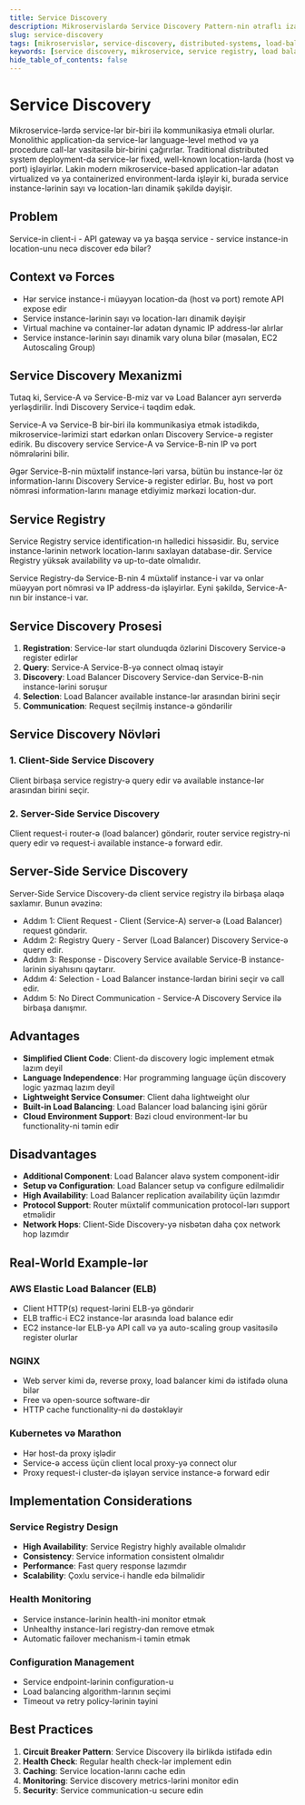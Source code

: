 ```yaml
---
title: Service Discovery
description: Mikroservislardə Service Discovery Pattern-nin ətraflı izahı və tətbiqi
slug: service-discovery
tags: [mikroservislər, service-discovery, distributed-systems, load-balancing]
keywords: [service discovery, mikroservice, service registry, load balancer]
hide_table_of_contents: false
---
```


# Service Discovery
Mikroservice-lərdə service-lər bir-biri ilə kommunikasiya etməli olurlar. Monolithic application-da service-lər language-level method və ya procedure call-lar vasitəsilə bir-birini çağırırlar. Traditional distributed system deployment-da service-lər fixed, well-known location-larda (host və port) işləyirlər.
Lakin modern mikroservice-based application-lar adətən virtualized və ya containerized environment-larda işləyir ki, burada service instance-lərinin sayı və location-ları dinamik şəkildə dəyişir.

## Problem

Service-in client-i - API gateway və ya başqa service - service instance-in location-unu necə discover edə bilər?

## Context və Forces

- Hər service instance-i müəyyən location-da (host və port) remote API expose edir
- Service instance-lərinin sayı və location-ları dinamik dəyişir
- Virtual machine və container-lər adətən dynamic IP address-lər alırlar
- Service instance-lərinin sayı dinamik vary oluna bilər (məsələn, EC2 Autoscaling Group)

## Service Discovery Mexanizmi

Tutaq ki, Service-A və Service-B-miz var və Load Balancer ayrı serverdə yerləşdirilir. İndi Discovery Service-i təqdim edək.

Service-A və Service-B bir-biri ilə kommunikasiya etmək istədikdə, mikroservice-lərimizi start edərkən onları Discovery Service-ə register edirik. Bu discovery service Service-A və Service-B-nin IP və port nömrələrini bilir.

Əgər Service-B-nin müxtəlif instance-ləri varsa, bütün bu instance-lər öz information-larını Discovery Service-ə register edirlər. Bu, host və port nömrəsi information-larını manage etdiyimiz mərkəzi location-dur.

## Service Registry

Service Registry service identification-ın həlledici hissəsidir. Bu, service instance-lərinin network location-larını saxlayan database-dir. Service Registry yüksək availability və up-to-date olmalıdır.

Service Registry-də Service-B-nin 4 müxtəlif instance-i var və onlar müəyyən port nömrəsi və IP address-də işləyirlər. Eyni şəkildə, Service-A-nın bir instance-i var.

## Service Discovery Prosesi

1. **Registration**: Service-lər start olunduqda özlərini Discovery Service-ə register edirlər
2. **Query**: Service-A Service-B-yə connect olmaq istəyir
3. **Discovery**: Load Balancer Discovery Service-dən Service-B-nin instance-lərini soruşur
4. **Selection**: Load Balancer available instance-lər arasından birini seçir
5. **Communication**: Request seçilmiş instance-ə göndərilir

## Service Discovery Növləri

### 1. Client-Side Service Discovery
Client birbaşa service registry-ə query edir və available instance-lər arasından birini seçir.

### 2. Server-Side Service Discovery
Client request-i router-ə (load balancer) göndərir, router service registry-ni query edir və request-i available instance-ə forward edir.

## Server-Side Service Discovery

Server-Side Service Discovery-də client service registry ilə birbaşa əlaqə saxlamır. Bunun əvəzinə:

- Addım 1: Client Request - 
Client (Service-A) server-ə (Load Balancer) request göndərir.
- Addım 2: Registry Query - 
Server (Load Balancer) Discovery Service-ə query edir.
- Addım 3: Response - 
Discovery Service available Service-B instance-lərinin siyahısını qaytarır.
- Addım 4: Selection -
Load Balancer instance-lərdan birini seçir və call edir.
- Addım 5: No Direct Communication - 
Service-A Discovery Service ilə birbaşa danışmır.

## Advantages

- **Simplified Client Code**: Client-də discovery logic implement etmək lazım deyil
- **Language Independence**: Hər programming language üçün discovery logic yazmaq lazım deyil
- **Lightweight Service Consumer**: Client daha lightweight olur
- **Built-in Load Balancing**: Load Balancer load balancing işini görür
- **Cloud Environment Support**: Bəzi cloud environment-lər bu functionality-ni təmin edir

## Disadvantages

- **Additional Component**: Load Balancer əlavə system component-idir
- **Setup və Configuration**: Load Balancer setup və configure edilməlidir
- **High Availability**: Load Balancer replication availability üçün lazımdır
- **Protocol Support**: Router müxtəlif communication protocol-lərı support etməlidir
- **Network Hops**: Client-Side Discovery-yə nisbətən daha çox network hop lazımdır

## Real-World Example-lər

### AWS Elastic Load Balancer (ELB)
- Client HTTP(s) request-lərini ELB-yə göndərir
- ELB traffic-i EC2 instance-lər arasında load balance edir
- EC2 instance-lər ELB-yə API call və ya auto-scaling group vasitəsilə register olurlar

### NGINX
- Web server kimi də, reverse proxy, load balancer kimi də istifadə oluna bilər
- Free və open-source software-dir
- HTTP cache functionality-ni də dəstəkləyir

### Kubernetes və Marathon
- Hər host-da proxy işlədir
- Service-ə access üçün client local proxy-yə connect olur
- Proxy request-i cluster-də işləyən service instance-ə forward edir

## Implementation Considerations

### Service Registry Design
- **High Availability**: Service Registry highly available olmalıdır
- **Consistency**: Service information consistent olmalıdır
- **Performance**: Fast query response lazımdır
- **Scalability**: Çoxlu service-i handle edə bilməlidir

### Health Monitoring
- Service instance-lərinin health-ini monitor etmək
- Unhealthy instance-ləri registry-dən remove etmək
- Automatic failover mechanism-i təmin etmək

### Configuration Management
- Service endpoint-lərinin configuration-u
- Load balancing algorithm-larının seçimi
- Timeout və retry policy-lərinin təyini

## Best Practices

1. **Circuit Breaker Pattern**: Service Discovery ilə birlikdə istifadə edin
2. **Health Check**: Regular health check-lər implement edin
3. **Caching**: Service location-larını cache edin
4. **Monitoring**: Service discovery metrics-lərini monitor edin
5. **Security**: Service communication-u secure edin

